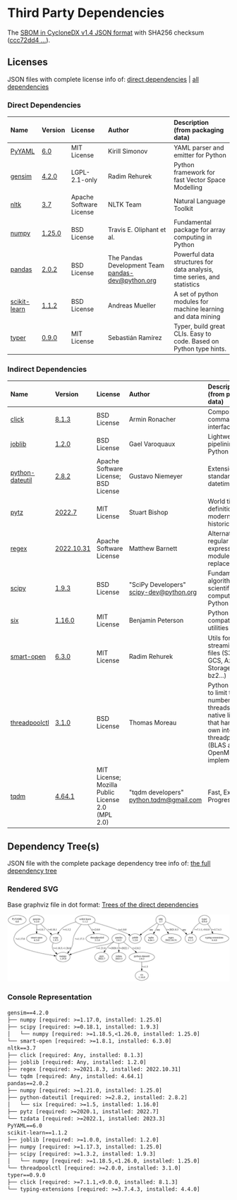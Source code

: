 # Third Party Dependencies

<!--[[[fill sbom_sha256()]]]-->
The [SBOM in CycloneDX v1.4 JSON format](https://git.sr.ht/~sthagen/limitys/blob/default/sbom/cdx.json) with SHA256 checksum ([ccc72dd4 ...](https://git.sr.ht/~sthagen/limitys/blob/default/sbom/cdx.json.sha256 "sha256:ccc72dd4d93fef00b0862e477dffb3a5ad7a28aab9bb8d8d27b7d75939b56659")).
<!--[[[end]]] (checksum: a28aefe8c9f541da90d9bf4cdfd62030)-->
## Licenses 

JSON files with complete license info of: [direct dependencies](direct-dependency-licenses.json) | [all dependencies](all-dependency-licenses.json)

### Direct Dependencies

<!--[[[fill direct_dependencies_table()]]]-->
| Name                                       | Version                                               | License                 | Author                                              | Description (from packaging data)                                       |
|:-------------------------------------------|:------------------------------------------------------|:------------------------|:----------------------------------------------------|:------------------------------------------------------------------------|
| [PyYAML](https://pyyaml.org/)              | [6.0](https://pypi.org/project/PyYAML/6.0/)           | MIT License             | Kirill Simonov                                      | YAML parser and emitter for Python                                      |
| [gensim](http://radimrehurek.com/gensim)   | [4.2.0](https://pypi.org/project/gensim/4.2.0/)       | LGPL-2.1-only           | Radim Rehurek                                       | Python framework for fast Vector Space Modelling                        |
| [nltk](https://www.nltk.org/)              | [3.7](https://pypi.org/project/nltk/3.7/)             | Apache Software License | NLTK Team                                           | Natural Language Toolkit                                                |
| [numpy](https://www.numpy.org)             | [1.25.0](https://pypi.org/project/numpy/1.25.0/)      | BSD License             | Travis E. Oliphant et al.                           | Fundamental package for array computing in Python                       |
| [pandas](https://pandas.pydata.org)        | [2.0.2](https://pypi.org/project/pandas/2.0.2/)       | BSD License             | The Pandas Development Team <pandas-dev@python.org> | Powerful data structures for data analysis, time series, and statistics |
| [scikit-learn](http://scikit-learn.org)    | [1.1.2](https://pypi.org/project/scikit-learn/1.1.2/) | BSD License             | Andreas Mueller                                     | A set of python modules for machine learning and data mining            |
| [typer](https://github.com/tiangolo/typer) | [0.9.0](https://pypi.org/project/typer/0.9.0/)        | MIT License             | Sebastián Ramírez                                   | Typer, build great CLIs. Easy to code. Based on Python type hints.      |
<!--[[[end]]] (checksum: c5d47108943665610142b8969d55188c)-->

### Indirect Dependencies

<!--[[[fill indirect_dependencies_table()]]]-->
| Name                                                     | Version                                                  | License                                           | Author                                    | Description (from packaging data)                                                                                                                  |
|:---------------------------------------------------------|:---------------------------------------------------------|:--------------------------------------------------|:------------------------------------------|:---------------------------------------------------------------------------------------------------------------------------------------------------|
| [click](https://palletsprojects.com/p/click/)            | [8.1.3](https://pypi.org/project/click/8.1.3/)           | BSD License                                       | Armin Ronacher                            | Composable command line interface toolkit                                                                                                          |
| [joblib](https://joblib.readthedocs.io)                  | [1.2.0](https://pypi.org/project/joblib/1.2.0/)          | BSD License                                       | Gael Varoquaux                            | Lightweight pipelining with Python functions                                                                                                       |
| [python-dateutil](https://github.com/dateutil/dateutil)  | [2.8.2](https://pypi.org/project/python-dateutil/2.8.2/) | Apache Software License; BSD License              | Gustavo Niemeyer                          | Extensions to the standard Python datetime module                                                                                                  |
| [pytz](http://pythonhosted.org/pytz)                     | [2022.7](https://pypi.org/project/pytz/2022.7/)          | MIT License                                       | Stuart Bishop                             | World timezone definitions, modern and historical                                                                                                  |
| [regex](https://github.com/mrabarnett/mrab-regex)        | [2022.10.31](https://pypi.org/project/regex/2022.10.31/) | Apache Software License                           | Matthew Barnett                           | Alternative regular expression module, to replace re.                                                                                              |
| [scipy](https://scipy.org/)                              | [1.9.3](https://pypi.org/project/scipy/1.9.3/)           | BSD License                                       | "SciPy Developers" <scipy-dev@python.org> | Fundamental algorithms for scientific computing in Python                                                                                          |
| [six](https://github.com/benjaminp/six)                  | [1.16.0](https://pypi.org/project/six/1.16.0/)           | MIT License                                       | Benjamin Peterson                         | Python 2 and 3 compatibility utilities                                                                                                             |
| [smart-open](https://github.com/piskvorky/smart_open)    | [6.3.0](https://pypi.org/project/smart-open/6.3.0/)      | MIT License                                       | Radim Rehurek                             | Utils for streaming large files (S3, HDFS, GCS, Azure Blob Storage, gzip, bz2...)                                                                  |
| [threadpoolctl](https://github.com/joblib/threadpoolctl) | [3.1.0](https://pypi.org/project/threadpoolctl/3.1.0/)   | BSD License                                       | Thomas Moreau                             | Python helpers to limit the number of threads used in native libraries that handle their own internal threadpool (BLAS and OpenMP implementations) |
| [tqdm](https://tqdm.github.io)                           | [4.64.1](https://pypi.org/project/tqdm/4.64.1/)          | MIT License; Mozilla Public License 2.0 (MPL 2.0) | "tqdm developers" <python.tqdm@gmail.com> | Fast, Extensible Progress Meter                                                                                                                    |
<!--[[[end]]] (checksum: 6845d7ccd5964e9f2ce663ced4b4dde4)-->

## Dependency Tree(s)

JSON file with the complete package dependency tree info of: [the full dependency tree](package-dependency-tree.json)

### Rendered SVG

Base graphviz file in dot format: [Trees of the direct dependencies](package-dependency-tree.dot.txt)

<img src="./package-dependency-tree.svg" alt="Trees of the direct dependencies" title="Trees of the direct dependencies"/>

### Console Representation

<!--[[[fill dependency_tree_console_text()]]]-->
````console
gensim==4.2.0
├── numpy [required: >=1.17.0, installed: 1.25.0]
├── scipy [required: >=0.18.1, installed: 1.9.3]
│   └── numpy [required: >=1.18.5,<1.26.0, installed: 1.25.0]
└── smart-open [required: >=1.8.1, installed: 6.3.0]
nltk==3.7
├── click [required: Any, installed: 8.1.3]
├── joblib [required: Any, installed: 1.2.0]
├── regex [required: >=2021.8.3, installed: 2022.10.31]
└── tqdm [required: Any, installed: 4.64.1]
pandas==2.0.2
├── numpy [required: >=1.21.0, installed: 1.25.0]
├── python-dateutil [required: >=2.8.2, installed: 2.8.2]
│   └── six [required: >=1.5, installed: 1.16.0]
├── pytz [required: >=2020.1, installed: 2022.7]
└── tzdata [required: >=2022.1, installed: 2023.3]
PyYAML==6.0
scikit-learn==1.1.2
├── joblib [required: >=1.0.0, installed: 1.2.0]
├── numpy [required: >=1.17.3, installed: 1.25.0]
├── scipy [required: >=1.3.2, installed: 1.9.3]
│   └── numpy [required: >=1.18.5,<1.26.0, installed: 1.25.0]
└── threadpoolctl [required: >=2.0.0, installed: 3.1.0]
typer==0.9.0
├── click [required: >=7.1.1,<9.0.0, installed: 8.1.3]
└── typing-extensions [required: >=3.7.4.3, installed: 4.4.0]
````
<!--[[[end]]] (checksum: 721c8e341341181dfd7d71a59fd99e3c)-->

